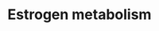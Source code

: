 ---
annotations:
- id: PW:0000002
  parent: classic metabolic pathway
  type: Pathway Ontology
  value: classic metabolic pathway
- id: PW:0001152
  parent: classic metabolic pathway
  type: Pathway Ontology
  value: steroid biosynthetic pathway
- id: PW:0000010
  parent: classic metabolic pathway
  type: Pathway Ontology
  value: lipid metabolic pathway
authors:
- Conroy lipids
- Egonw
- LinaSchiffer
description: Estrogen synthesis and metabolism. Data from W. Griffiths.
last-edited: 2023-02-21
organisms:
- Homo sapiens
redirect_from:
- /index.php/Pathway:WP5276
- /instance/WP5276
- /instance/WP5276_rr125492
revision: r125492
schema-jsonld:
- '@context': https://schema.org/
  '@id': https://wikipathways.github.io/pathways/WP5276.html
  '@type': Dataset
  creator:
    '@type': Organization
    name: WikiPathways
  description: Estrogen synthesis and metabolism. Data from W. Griffiths.
  keywords:
  - 16alpha-Hydroxyestrone 16-glucuronide
  - 16alpha-Hydroxyestrone3-glucuronide
  - 16alpha-hydroxyestrone
  - 2-Hydroxyestradiol
  - 2-Methoxyestradiol
  - 2-Methoxyestrone
  - 2-Methoxyestrone3-glucuronide
  - 2-hydroxyestrone
  - 2-methoxy-17beta-estradiol3-glucuronide
  - 4-Hydroxyestradiol
  - 4-Hydroxyestrone
  - 4-Methoxyestradiol
  - 4-Methoxyestrone
  - 4-methoxy-17beta-estradiol3-glucuronide
  - 4-methoxyestrone 3-glucuronide
  - AKR1C3
  - Androstenedione
  - COMT
  - CYP19A1
  - CYP1A1
  - CYP1A2
  - CYP1B1
  - CYP2C19
  - CYP2C8
  - CYP2C9
  - CYP3A4
  - CYP3A5
  - CYP3A7
  - Estradiol
  - Estradiolglucuronate
  - Estriol
  - Estrone
  - Estrone sulfate
  - Estrone3-glucuronide
  - HSD17B1
  - HSD17B10
  - HSD17B12
  - HSD17B14
  - HSD17B2
  - HSD17B3
  - HSD17B4
  - HSD17B7
  - HSD17B8
  - STS
  - SULT1E1
  - Testosterone
  - UGT1A10
  - UGT1A8
  - UGT2A2
  - UGT2B7
  license: CC0
  name: Estrogen metabolism
seo: CreativeWork
title: Estrogen metabolism
wpid: WP5276
---